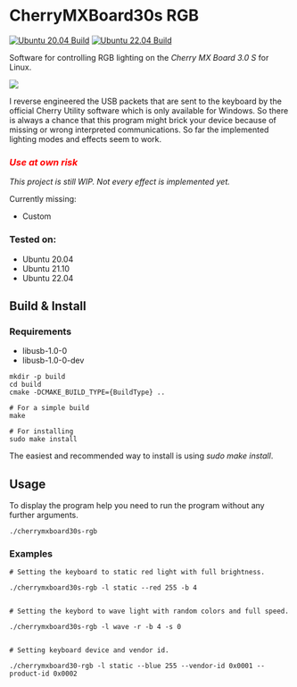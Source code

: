 # CherryMXBoard30s RGB

[![Ubuntu 20.04 Build](https://github.com/luv4bytes/cherrymxboard30s-rgb/actions/workflows/ubuntu-20.04.yml/badge.svg)](https://github.com/luv4bytes/cherrymxboard30s-rgb/actions/workflows/ubuntu-20.04.yml)
[![Ubuntu 22.04 Build](https://github.com/luv4bytes/cherrymxboard30s-rgb/actions/workflows/ubuntu-22.04.yml/badge.svg)](https://github.com/luv4bytes/cherrymxboard30s-rgb/actions/workflows/ubuntu-22.04.yml)

Software for controlling RGB lighting on the *Cherry MX Board 3.0 S*    for Linux.

![](doc/img/cherrymx30s_demo.gif)

I reverse engineered the USB packets that are sent to the keyboard by the official Cherry Utility software which is only available for Windows. So there is always a chance that this program might brick your device because of missing or wrong interpreted communications. So far the implemented lighting modes and effects seem to work. 

### <span style="color:red">***Use at own risk***</span>

*This project is still WIP. Not every effect is implemented yet.*

Currently missing:
- Custom

### Tested on:
- Ubuntu 20.04  
- Ubuntu 21.10    
- Ubuntu 22.04

## Build & Install

### Requirements
- libusb-1.0-0
- libusb-1.0-0-dev

```
mkdir -p build
cd build
cmake -DCMAKE_BUILD_TYPE={BuildType} ..

# For a simple build
make

# For installing
sudo make install

```

The easiest and recommended way to install is using *sudo make install*.

## Usage

To display the program help you need to run the program without any further arguments.

```
./cherrymxboard30s-rgb
```

### Examples

```
# Setting the keyboard to static red light with full brightness.

./cherrymxboard30s-rgb -l static --red 255 -b 4


# Setting the keybord to wave light with random colors and full speed.

./cherrymxboard30s-rgb -l wave -r -b 4 -s 0


# Setting keyboard device and vendor id.

./cherrymxboard30-rgb -l static --blue 255 --vendor-id 0x0001 --product-id 0x0002
```
